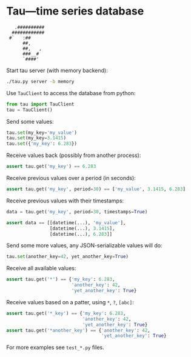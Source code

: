 Tau—time series database
========================

       .##########
      ############
     #`   :##
          ##,
          ##,   ,
          ###__#
          `####'

Start tau server (with memory backend):

```bash
./tau.py server -b memory
```

Use `TauClient` to access the database from python:

```python
from tau import TauClient
tau = TauClient()
```

Send some values:

```python
tau.set(my_key='my_value')
tau.set(my_key=3.1415)
tau.set({'my_key': 6.283})
```

Receive values back (possibly from another process):

```python
assert tau.get('my_key') == 6.283
```

Receive previous values over a period (in seconds):

```python
assert tau.get('my_key', period=30) == ['my_value', 3.1415, 6.283]
```

Receive previous values with their timestamps:

```python
data = tau.get('my_key', period=30, timestamps=True)

assert data == [[datetime(...), 'my_value'],
                [datetime(...), 3.1415],
                [datetime(...), 6.283]]
```

Send some more values, any JSON-serializable values will do:

```python
tau.set(another_key=42, yet_another_key=True)
```

Receive all available values:

```python
assert tau.get('*') == {'my_key': 6.283,
                        'another_key': 42,
                        'yet_another_key': True}
```

Receive values based on a patter, using `*`, `?`, `[abc]`:

```python
assert tau.get('*_key') == {'my_key': 6.283,         
                            'another_key': 42,       
                            'yet_another_key': True} 
assert tau.get('*another_key') == {'another_key': 42,       
                                   'yet_another_key': True} 
```

For more examples see `test_*.py` files.

